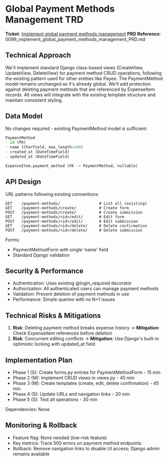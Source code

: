 # Global Payment Methods Management TRD

**Ticket**: [Implement global payment methods management](https://github.com/MarcinOrlowski/python-expense-tracker/issues/99)
**PRD Reference**: 0099_implement_global_payment_methods_management_PRD.md

## Technical Approach

We'll implement standard Django class-based views (CreateView, UpdateView, DeleteView) for payment
method CRUD operations, following the existing pattern used for other entities like Payee. The
PaymentMethod model remains unchanged as it's already global. We'll add protection against deleting
payment methods that are referenced by ExpenseItem records. All views will integrate with the
existing template structure and maintain consistent styling.

## Data Model

No changes required - existing PaymentMethod model is sufficient:

```python
PaymentMethod
- id (PK)
- name (CharField, max_length=100)
- created_at (DateTimeField)
- updated_at (DateTimeField)

ExpenseItem.payment_method (FK -> PaymentMethod, nullable)
```

## API Design

URL patterns following existing conventions:

```text
GET    /payment-methods/                 # List all (existing)
GET    /payment-methods/create/          # Create form
POST   /payment-methods/create/          # Create submission
GET    /payment-methods/<id>/edit/       # Edit form
POST   /payment-methods/<id>/edit/       # Edit submission  
GET    /payment-methods/<id>/delete/     # Delete confirmation
POST   /payment-methods/<id>/delete/     # Delete submission
```

Forms:

- PaymentMethodForm with single 'name' field
- Standard Django validation

## Security & Performance

- Authentication: Uses existing @login_required decorator
- Authorization: All authenticated users can manage payment methods
- Validation: Prevent deletion of payment methods in use
- Performance: Simple queries with no N+1 issues

## Technical Risks & Mitigations

1. **Risk**: Deleting payment method breaks expense history → **Mitigation**: Check ExpenseItem references before deletion
2. **Risk**: Concurrent editing conflicts → **Mitigation**: Use Django's built-in optimistic locking with updated_at field

## Implementation Plan

- Phase 1 (S): Create forms.py entries for PaymentMethodForm - 15 min
- Phase 2 (M): Implement CRUD views in views.py - 45 min
- Phase 3 (M): Create templates (create, edit, delete confirmation) - 45 min
- Phase 4 (S): Update URLs and navigation links - 20 min
- Phase 5 (S): Test all operations - 30 min

Dependencies: None

## Monitoring & Rollback

- Feature flag: None needed (low-risk feature)
- Key metrics: Track 500 errors on payment method endpoints
- Rollback: Remove navigation links to disable UI access; Django admin remains available
